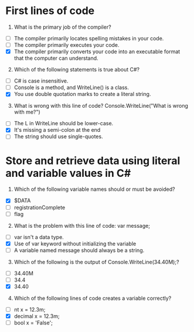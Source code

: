 # First lines of code

1. What is the primary job of the compiler?

- [ ] The compiler primarily locates spelling mistakes in your code.
- [ ] The compiler primarily executes your code.
- [x] The compiler primarily converts your code into an executable format that the computer can understand.

2. Which of the following statements is true about C#?

- [ ] C# is case insensitive.
- [ ] Console is a method, and WriteLine() is a class.
- [x] You use double quotation marks to create a literal string.

3. What is wrong with this line of code? Console.WriteLine("What is wrong with me?")

- [ ] The L in WriteLine should be lower-case.
- [x] It's missing a semi-colon at the end
- [ ] The string should use single-quotes.

# Store and retrieve data using literal and variable values in C#

1. Which of the following variable names should or must be avoided?

- [x] $DATA
- [ ] registrationComplete
- [ ] flag

2. What is the problem with this line of code: var message;

- [ ] var isn't a data type.
- [x] Use of var keyword without initializing the variable
- [ ] A variable named message should always be a string.

3. Which of the following is the output of Console.WriteLine(34.40M);?

- [ ] 34.40M
- [ ] 34.4
- [x] 34.40

4. Which of the following lines of code creates a variable correctly?

- [ ] nt x = 12.3m;
- [x] decimal x = 12.3m;
- [ ] bool x = 'False';
